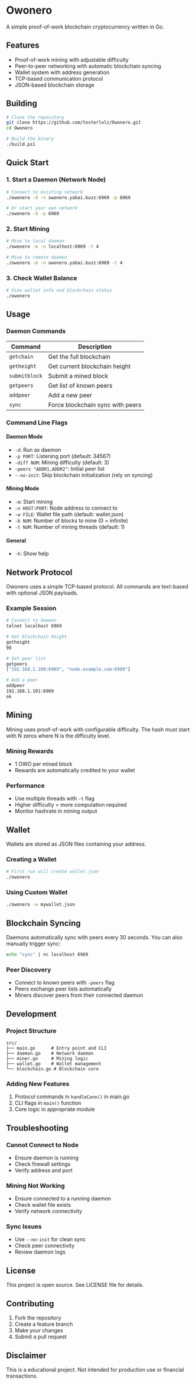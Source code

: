# Owonero

A simple proof-of-work blockchain cryptocurrency written in Go.

## Features

- Proof-of-work mining with adjustable difficulty
- Peer-to-peer networking with automatic blockchain syncing
- Wallet system with address generation
- TCP-based communication protocol
- JSON-based blockchain storage

## Building

```bash
# Clone the repository
git clone https://github.com/tosterlolz/Owonero.git
cd Owonero

# Build the binary
./build.ps1 
```

## Quick Start

### 1. Start a Daemon (Network Node)

```bash
# Connect to existing network
./owonero -d -n owonero.yabai.buzz:6969 -p 6969

# Or start your own network
./owonero -d -p 6969
```

### 2. Start Mining

```bash
# Mine to local daemon
./owonero -m -n localhost:6969 -t 4

# Mine to remote daemon
./owonero -m -n owonero.yabai.buzz:6969 -t 4
```

### 3. Check Wallet Balance

```bash
# View wallet info and blockchain status
./owonero
```

## Usage

### Daemon Commands

| Command | Description |
|---------|-------------|
| `getchain` | Get the full blockchain |
| `getheight` | Get current blockchain height |
| `submitblock` | Submit a mined block |
| `getpeers` | Get list of known peers |
| `addpeer` | Add a new peer |
| `sync` | Force blockchain sync with peers |

### Command Line Flags

#### Daemon Mode
- `-d`: Run as daemon
- `-p PORT`: Listening port (default: 34567)
- `-diff NUM`: Mining difficulty (default: 3)
- `-peers "ADDR1,ADDR2"`: Initial peer list
- `--no-init`: Skip blockchain initialization (rely on syncing)

#### Mining Mode
- `-m`: Start mining
- `-n HOST:PORT`: Node address to connect to
- `-w FILE`: Wallet file path (default: wallet.json)
- `-b NUM`: Number of blocks to mine (0 = infinite)
- `-t NUM`: Number of mining threads (default: 1)

#### General
- `-h`: Show help

## Network Protocol

Owonero uses a simple TCP-based protocol. All commands are text-based with optional JSON payloads.

### Example Session

```bash
# Connect to daemon
telnet localhost 6969

# Get blockchain height
getheight
98

# Get peer list
getpeers
["192.168.1.100:6969", "node.example.com:6969"]

# Add a peer
addpeer
192.168.1.101:6969
ok
```

## Mining

Mining uses proof-of-work with configurable difficulty. The hash must start with N zeros where N is the difficulty level.

### Mining Rewards

- 1 OWO per mined block
- Rewards are automatically credited to your wallet

### Performance

- Use multiple threads with `-t` flag
- Higher difficulty = more computation required
- Monitor hashrate in mining output

## Wallet

Wallets are stored as JSON files containing your address.

### Creating a Wallet

```bash
# First run will create wallet.json
./owonero
```

### Using Custom Wallet

```bash
./owonero -w mywallet.json
```

## Blockchain Syncing

Daemons automatically sync with peers every 30 seconds. You can also manually trigger sync:

```bash
echo "sync" | nc localhost 6969
```

### Peer Discovery

- Connect to known peers with `-peers` flag
- Peers exchange peer lists automatically
- Miners discover peers from their connected daemon

## Development

### Project Structure

```
src/
├── main.go      # Entry point and CLI
├── daemon.go    # Network daemon
├── miner.go     # Mining logic
├── wallet.go    # Wallet management
└── blockchain.go # Blockchain core
```

### Adding New Features

1. Protocol commands in `handleConn()` in main.go
2. CLI flags in `main()` function
3. Core logic in appropriate module

## Troubleshooting

### Cannot Connect to Node
- Ensure daemon is running
- Check firewall settings
- Verify address and port

### Mining Not Working
- Ensure connected to a running daemon
- Check wallet file exists
- Verify network connectivity

### Sync Issues
- Use `--no-init` for clean sync
- Check peer connectivity
- Review daemon logs

## License

This project is open source. See LICENSE file for details.

## Contributing

1. Fork the repository
2. Create a feature branch
3. Make your changes
4. Submit a pull request

## Disclaimer

This is a educational project. Not intended for production use or financial transactions.</content>